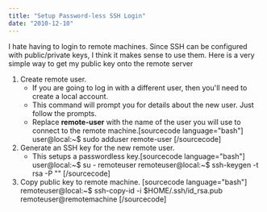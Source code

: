 ```yaml
---
title: "Setup Password-less SSH Login"
date: "2010-12-10"
---
```


I hate having to login to remote machines. Since SSH can be configured with public/private keys, I think it makes sense to use them. Here is a very simple way to get my public key onto the remote server

1. Create remote user.
    - If you are going to log in with a different user, then you'll need to create a local account.
    - This command will prompt you for details about the new user. Just follow the prompts.
    - Replace **remote-user** with the name of the user you will use to connect to the remote machine.\[sourcecode language="bash"\] user@local:~$ sudo adduser remote-user \[/sourcecode\]
2. Generate an SSH key for the new remote user.
    - This setups a passwordless key.\[sourcecode language="bash"\] user@local:~$ su - remoteuser remoteuser@local:~$ ssh-keygen -t rsa -P "" \[/sourcecode\]
3. Copy public key to remote machine.
\[sourcecode language="bash"\] remoteuser@local:~$ ssh-copy-id -i $HOME/.ssh/id\_rsa.pub remoteuser@remotemachine \[/sourcecode\]
